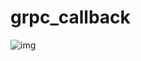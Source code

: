 # grpc_callback
![img](http://www.plantuml.com/plantuml/png/LOz1oi8m44RtESKi_t_X1GgHGi6T80hk9-bO1zCQPXB4svlOgdJrmNkyWMareQGy1XFBikU8Ku8kC9L11R_YX-m2wvMaghXIf-pK2xlPgR7sXy1Qex3PGcpWI0Dh8e4EGt3eRoPMemsSIVZohE7kBW-K7aPInU6T-oNVp-WRVQxyBUBVj3JrvPyN)
